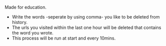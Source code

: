 Made for education.

- Write the words -seperate by using comma- you like to be deleted from history.
- The urls you visited within the last one hour will be deleted that contains the word you wrote.
- This process will be run at start and every 10mins.

